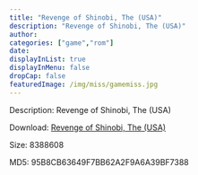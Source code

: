 ```yaml
---
title: "Revenge of Shinobi, The (USA)"
description: "Revenge of Shinobi, The (USA)"
author: 
categories: ["game","rom"]
date: 
displayInList: true
displayInMenu: false
dropCap: false
featuredImage: /img/miss/gamemiss.jpg
---
```


Description: Revenge of Shinobi, The (USA)

Download: <a style="text-decoration:underline;" href="https://mega.nz/#!zPJESYyY!kph6zv0sqc1JKm8zqJc6ALoSno5mlVP3q0lh40flsWc" target = "_blank" rel = "nofollow" > Revenge of Shinobi, The (USA)</a>

Size: 8388608

MD5: 95B8CB63649F7BB62A2F9A6A39BF7388

